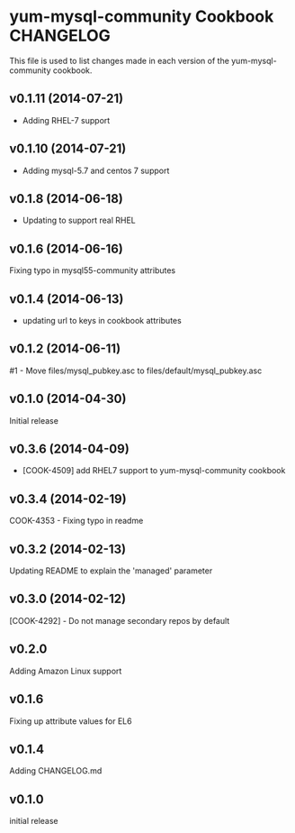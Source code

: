yum-mysql-community Cookbook CHANGELOG
======================
This file is used to list changes made in each version of the yum-mysql-community cookbook.

v0.1.11 (2014-07-21)
-------------------
- Adding RHEL-7 support

v0.1.10 (2014-07-21)
-------------------
- Adding mysql-5.7 and centos 7 support

v0.1.8 (2014-06-18)
-------------------
- Updating to support real RHEL

v0.1.6 (2014-06-16)
-------------------
Fixing typo in mysql55-community attributes


v0.1.4 (2014-06-13)
-------------------
- updating url to keys in cookbook attributes


v0.1.2 (2014-06-11)
-------------------
#1 - Move files/mysql_pubkey.asc to files/default/mysql_pubkey.asc


v0.1.0 (2014-04-30)
-------------------
Initial release


v0.3.6 (2014-04-09)
-------------------
- [COOK-4509] add RHEL7 support to yum-mysql-community cookbook


v0.3.4 (2014-02-19)
-------------------
COOK-4353 - Fixing typo in readme


v0.3.2 (2014-02-13)
-------------------
Updating README to explain the 'managed' parameter


v0.3.0 (2014-02-12)
-------------------
[COOK-4292] - Do not manage secondary repos by default


v0.2.0
------
Adding Amazon Linux support


v0.1.6
------
Fixing up attribute values for EL6


v0.1.4
------
Adding CHANGELOG.md


v0.1.0
------
initial release
